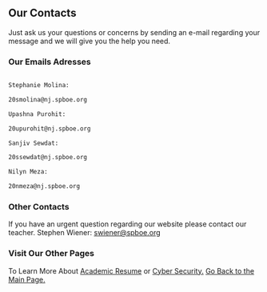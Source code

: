 ## Our Contacts

Just ask us your questions or concerns by sending an e-mail regarding your message and we will give you the help you need.

### Our Emails Adresses

```markdown

Stephanie Molina: 

20smolina@nj.spboe.org

Upashna Purohit: 

20upurohit@nj.spboe.org

Sanjiv Sewdat: 

20ssewdat@nj.spboe.org

Nilyn Meza: 

20nmeza@nj.spboe.org

```
### Other Contacts 
If you have an urgent question regarding our website please contact our teacher.
Stephen Wiener: swiener@spboe.org 

### Visit Our Other Pages 
To Learn More About [Academic Resume](https://20nmeza.github.io/Academic-Resume/) 
or [Cyber Security.](https://20nmeza.github.io/Welcome-to-Cyber-Security-/)
[Go Back to the Main Page.](https://20nmeza.github.io/Index.html/)

